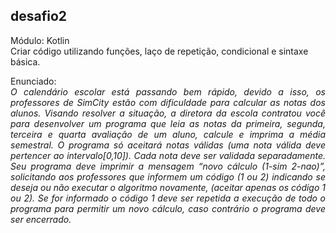 ## desafio2
Módulo: Kotlin</br>Criar código utilizando funções, laço de repetição, condicional e sintaxe básica.</br>
<div align="justify">
Enunciado:</br><i>O calendário escolar está passando bem rápido, devido a isso, os professores de SimCity estão com dificuldade para calcular as notas dos alunos. Visando resolver a situação, a diretora da escola contratou você para desenvolver um programa que leia as notas da primeira, segunda, terceira e quarta avaliação de um aluno, calcule e imprima a média semestral. O programa só aceitará notas válidas (uma nota válida deve pertencer ao intervalo[0,10]). Cada nota deve ser validada separadamente. Seu programa deve imprimir a mensagem “novo cálculo (1-sim 2-nao)”, solicitando aos professores que informem um código (1 ou 2) indicando se deseja ou não executar o algoritmo novamente, (aceitar apenas os código 1 ou 2). Se for informado o código 1 deve ser repetida a execução de todo o programa para permitir um novo cálculo, caso contrário o programa deve ser encerrado.
</div>
